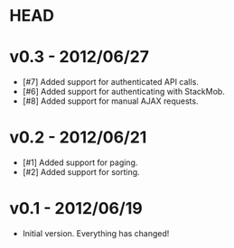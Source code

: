 HEAD
====

v0.3 - 2012/06/27
=================

- [#7] Added support for authenticated API calls.
- [#6] Added support for authenticating with StackMob.
- [#8] Added support for manual AJAX requests.

v0.2 - 2012/06/21
=================

- [#1] Added support for paging.
- [#2] Added support for sorting.

v0.1 - 2012/06/19
=============

- Initial version.  Everything has changed!